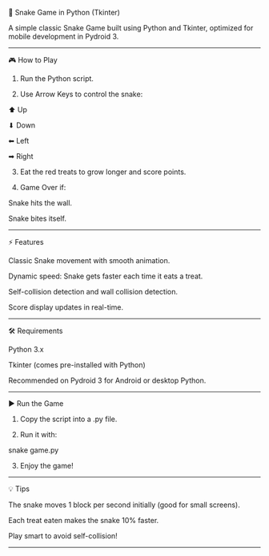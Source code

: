 🐍 Snake Game in Python (Tkinter)

A simple classic Snake Game built using Python and Tkinter, optimized for mobile development in Pydroid 3.


---

🎮 How to Play

1. Run the Python script.


2. Use Arrow Keys to control the snake:

⬆ Up

⬇ Down

⬅ Left

➡ Right



3. Eat the red treats to grow longer and score points.


4. Game Over if:

Snake hits the wall.

Snake bites itself.





---

⚡ Features

Classic Snake movement with smooth animation.

Dynamic speed: Snake gets faster each time it eats a treat.

Self-collision detection and wall collision detection.

Score display updates in real-time.



---

🛠 Requirements

Python 3.x

Tkinter (comes pre-installed with Python)

Recommended on Pydroid 3 for Android or desktop Python.



---

▶ Run the Game

1. Copy the script into a .py file.


2. Run it with:



snake game.py

3. Enjoy the game!




---

💡 Tips

The snake moves 1 block per second initially (good for small screens).

Each treat eaten makes the snake 10% faster.

Play smart to avoid self-collision!



---
